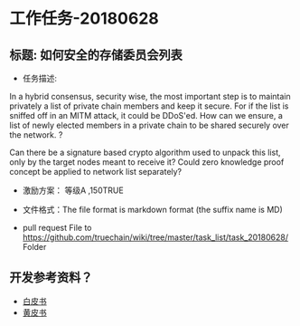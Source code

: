 工作任务-20180628
==========================================

## 标题:  如何安全的存储委员会列表


* 任务描述:
 
In a hybrid consensus, security wise, the most important step is to maintain privately a list of private chain members and keep it secure. For if the list is sniffed off in an MITM attack, it could be DDoS'ed. How can we ensure, a list of newly elected members in a private chain to be shared securely over the network. ?

Can there be a signature based crypto algorithm used to unpack this list, only by the target nodes meant to receive it? Could zero knowledge proof concept be applied to network list separately?
 

* 激励方案： 等级A  ,150TRUE   
 
 
* 文件格式：The file format is markdown format (the suffix name is MD)
* pull request File to https://github.com/truechain/wiki/tree/master/task_list/task_20180628/  Folder


## 开发参考资料？

* [白皮书](https://www.truechain.pro/Truechain.pdf) 
* [黄皮书](https://github.com/truechain/wiki/blob/master/yellowpaper/paper.pdf)
